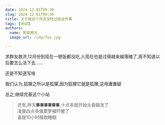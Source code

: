 ```yaml
---
date: 2024-12-01T09:30
slug: 2024-12-01T09:30
title: 关于我这个月还没吃过饭这件事
tags: [闲谈]
authors:
  name: 乾狐离光
  image_url: /img/fox.jpg

---
```


求群友救济,12月份到现在一顿饭都没吃,人现在也是过得越来越落魄了,真不知道以后要怎么活下去......

还是不知道写啥

我们认为,狐狸之所以是狐狸,因为狐狸它就是狐狸,这毋庸置疑

总之,继续完善这个小站

>还有,昨天■■■■■■,十点多就开始头昏脑涨了<br />凌晨四点多做噩梦被吓醒了<br />喜提10小时精致睡眠